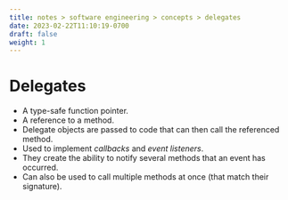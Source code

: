 ```yaml
---
title: notes > software engineering > concepts > delegates
date: 2023-02-22T11:10:19-0700
draft: false
weight: 1
---
```

# Delegates
- A type-safe function pointer.
- A reference to a method.
- Delegate objects are passed to code that can then call the referenced method.
- Used to implement *callbacks* and *event listeners*.
- They create the ability to notify several methods that an event has occurred.
- Can also be used to call multiple methods at once (that match their signature).
